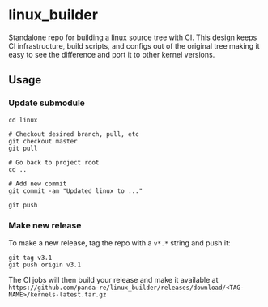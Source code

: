 linux\_builder
====


Standalone repo for building a linux source tree with CI. This design keeps CI infrastructure, build scripts, and configs
out of the original tree making it easy to see the difference and port it to other kernel versions.


## Usage

### Update submodule

```
cd linux

# Checkout desired branch, pull, etc
git checkout master
git pull

# Go back to project root
cd ..

# Add new commit
git commit -am "Updated linux to ..."

git push
```


### Make new release

To make a new release, tag the repo with a `v*.*` string and push it:

```
git tag v3.1
git push origin v3.1
```

The CI jobs will then build your release and make it available at `https://github.com/panda-re/linux_builder/releases/download/<TAG-NAME>/kernels-latest.tar.gz`
